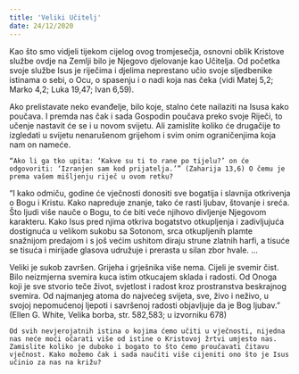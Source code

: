 ```yaml
---
title: 'Veliki Učitelj'
date: 24/12/2020
---
```


Kao što smo vidjeli tijekom cijelog ovog tromjesečja, osnovni oblik Kristove službe ovdje na Zemlji bilo je Njegovo djelovanje kao Učitelja. Od početka svoje službe Isus je riječima i djelima neprestano učio svoje sljedbenike istinama o sebi, o Ocu, o spasenju i o nadi koja nas čeka (vidi Matej 5,2; Marko 4,2; Luka 19,47; Ivan 6,59).

Ako prelistavate neko evanđelje, bilo koje, stalno ćete nailaziti na Isusa kako poučava. I premda nas čak i sada Gospodin poučava preko svoje Riječi, to učenje nastavit će se i u novom svijetu. Ali zamislite koliko će drugačije to izgledati u svijetu nenarušenom grijehom i svim onim ograničenjima koja nam on nameće.

`“Ako li ga tko upita: ‘Kakve su ti to rane po tijelu?’ on će odgovoriti: ‘Izranjen sam kod prijatelja.’” (Zaharija 13,6) O čemu je prema vašem mišljenju riječ u ovom retku?`

“I kako odmiču, godine će vječnosti donositi sve bogatija i slavnija otkrivenja o Bogu i Kristu. Kako napreduje znanje, tako će rasti ljubav, štovanje i sreća. Što ljudi više nauče o Bogu, to će biti veće njihovo divljenje Njegovom karakteru. Kako Isus pred njima otkriva bogatstvo otkupljenja i zadivljujuća dostignuća u velikom sukobu sa Sotonom, srca otkupljenih plamte snažnijom predajom i s još većim ushitom diraju strune zlatnih harfi, a tisuće se tisuća i mirijade glasova udružuje i prerasta u silan zbor hvale. …

Veliki je sukob završen. Grijeha i grješnika više nema. Cijeli je svemir čist. Bilo neizmjerna svemira kuca istim otkucajem sklada i radosti. Od Onoga koji je sve stvorio teče život, svjetlost i radost kroz prostranstva beskrajnog svemira. Od najmanjeg atoma do najvećeg svijeta, sve, živo i neživo, u svojoj nepomućenoj ljepoti i savršenoj radosti objavljuje da je Bog ljubav.” (Ellen G. White, Velika borba, str. 582,583; u izvorniku 678)

`Od svih nevjerojatnih istina o kojima ćemo učiti u vječnosti, nijedna nas neće moći očarati više od istine o Kristovoj žrtvi umjesto nas. Zamislite koliko je duboko i bogato to što ćemo proučavati čitavu vječnost. Kako možemo čak i sada naučiti više cijeniti ono što je Isus učinio za nas na križu?`